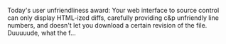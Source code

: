 <p>Today's user unfriendliness award:
Your web interface to source control can only display HTML-ized diffs, carefully providing c&amp;p unfriendly line numbers, and doesn't let you download a certain revision of the file.
Duuuuude, what the f...</p>